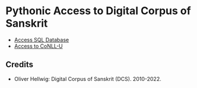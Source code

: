 # Pythonic Access to Digital Corpus of Sanskrit

* [Access SQL Database](database)
* [Access to CoNLL-U](conllu)


## Credits

* Oliver Hellwig: Digital Corpus of Sanskrit (DCS). 2010-2022.
